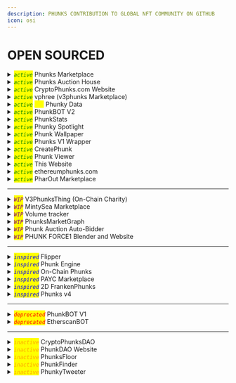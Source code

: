 ```yaml
---
description: PHUNKS CONTRIBUTION TO GLOBAL NFT COMMUNITY ON GITHUB
icon: osi
---
```


# OPEN SOURCED

<details>

<summary><em><mark style="color:green;"><code>active</code></mark></em> Phunks Marketplace</summary>

Source Code: [https://github.com/Crypto-Phunks/CryptoPhunksMarket](https://github.com/Crypto-Phunks/CryptoPhunksMarket)

Programming Language: <mark style="color:orange;">Solidity 76.4%</mark>, <mark style="color:yellow;">JavaScript 23.6%</mark>

Coder [@chopper\_\_dad](https://twitter.com/chopper__dad) [@OG\_Kenobi\_Hello](https://twitter.com/OG_Kenobi_Hello)

Contributors [@Pauly0x](https://twitter.com/Pauly0x) [@ryder\_ripps](https://twitter.com/ryder_ripps)

Twitter [@NotLarvaLabs](https://twitter.com/NotLarvaLabs)

[LIVE DEMO](https://notlarvalabs.com/cryptophunks)

</details>

<details>

<summary><em><mark style="color:green;"><code>active</code></mark></em> Phunks Auction House</summary>

Source Code: [https://github.com/Crypto-Phunks/auction-house](https://github.com/Crypto-Phunks/auction-house)

[https://github.com/ogkenobi/CryptoPhunks-Auction-House](https://github.com/ogkenobi/CryptoPhunks-Auction-House)

Programming Language: <mark style="color:purple;">TypeScript 53.8%,</mark> <mark style="color:red;">HTML 17.4%</mark><mark style="color:purple;">,</mark> <mark style="color:orange;">SCSS 16.3%</mark><mark style="color:purple;">,</mark> <mark style="color:red;">Solidity 10.4%</mark><mark style="color:purple;">,</mark> <mark style="color:yellow;">JavaScript 2.1%</mark>

Coder [@chopper\_\_dad](https://twitter.com/chopper__dad) [@OG\_Kenobi\_Hello](https://twitter.com/OG_Kenobi_Hello)

Twitter [@PhunksAuction](https://twitter.com/PhunksAuction)

[LIVE DEMO](https://phunks.auction/)

</details>

<details>

<summary><em><mark style="color:green;"><code>active</code></mark></em> CryptoPhunks.com Website</summary>

Source Code: [https://github.com/soupydolph/CryptoPhunks](https://github.com/soupydolph/CryptoPhunks)

Programming Language: <mark style="color:purple;">TypeScript 88.9%,</mark> CSS 6.5%, <mark style="color:red;">HTML 2.6%</mark><mark style="color:purple;">,</mark> <mark style="color:yellow;">JavaScript 2.0%</mark>

Coder [@soupydolph](https://twitter.com/soupydolph)

[LIVE DEMO](https://illustrious-panda-1d7c89.netlify.app/)

</details>

<details>

<summary><em><mark style="color:green;"><code>active</code></mark></em> vphree (v3phunks Marketplace)</summary>

Source Code: [https://github.com/rdupo/vphree-next-prod](https://github.com/rdupo/vphree-next-prod)

Programming Language: [JavaScript84.3%](https://github.com/rdupo/vphree/search?l=javascript) [CSS15.7%](https://github.com/rdupo/vphree/search?l=css)

Coder [@0xDuplo](https://twitter.com/0xDuplo)

[LIVE DEMO](https://www.vphree.io/)

</details>

<details>

<summary><em><mark style="color:green;"><code>active</code></mark></em> <em><mark style="color:yellow;"><code>API</code></mark></em> Phunky Data</summary>

Source Code: [https://github.com/theblockchaineth/PhunkyData](https://github.com/theblockchaineth/PhunkyData)

Programming Language: <mark style="color:yellow;">JavaScript 96.6%,</mark> <mark style="color:green;">Shell 3.4%</mark>

Coder [@tbc\_eth](https://twitter.com/tbc_eth)

[LIVE DEMO](https://data.phunky.dev/api/v2-phunks-nfts)

</details>

<details>

<summary><em><mark style="color:green;"><code>active</code></mark></em> PhunkBOT V2</summary>

Source Code: [https://github.com/Crypto-Phunks/nft-sales-twitter-bot](https://github.com/Crypto-Phunks/nft-sales-twitter-bot)

Programming Language: <mark style="color:purple;">TypeScript 92.7%,</mark> <mark style="color:yellow;">JavaScript 2.3%,</mark> <mark style="color:green;">Shell 0.5%</mark>

Coder [@chopper\_\_dad](https://twitter.com/chopper__dad) [@tat2bu](https://twitter.com/tat2bu) [@iape\_](https://twitter.com/iape_)

Twitter [@PhunkBot](https://twitter.com/PhunkBot)

[LIVE DEMO](https://twitter.com/PhunkBot)

</details>

<details>

<summary><em><mark style="color:green;"><code>active</code></mark></em> PhunkStats</summary>

Source Code: [https://github.com/pedropregueiro/phunk-stats](https://github.com/pedropregueiro/phunk-stats)

Programming Language: <mark style="color:blue;">Python</mark>

Coder [@pedropregueiro](https://twitter.com/pedropregueiro) [@krel404](https://twitter.com/krel404)

Twitter [@PhunkStats](https://twitter.com/PhunkStats)

[LIVE DEMO](https://twitter.com/PhunkStats)

</details>

<details>

<summary><em><mark style="color:green;"><code>active</code></mark></em> Phunky Spotlight</summary>

Source Code: [https://github.com/theblockchaineth/phunks-bootstrap-css](https://github.com/theblockchaineth/phunks-bootstrap-css)

Programming Language: [CSS100.0%](https://github.com/theblockchaineth/phunks-bootstrap-css/search?l=css)

Coder [@theblockchain.eth](https://twitter.com/tbc_eth)

[LIVE DEMO](https://phunkyspotlight.xyz/)

</details>

<details>

<summary><em><mark style="color:green;"><code>active</code></mark></em> Phunk Wallpaper </summary>

Source code: [https://github.com/shep-eth/phunk-wallpaper](https://github.com/shep-eth/phunk-wallpaper)

Programming Language: [TypeScript87.3%](https://github.com/shep-eth/phunk-wallpaper/search?l=typescript) [JavaScript10.9%](https://github.com/shep-eth/phunk-wallpaper/search?l=javascript) [CSS1.8%](https://github.com/shep-eth/phunk-wallpaper/search?l=css)

Coder [@shep\_eth](https://twitter.com/shep_eth)

[LIVE DEMO](https://phunk-wallpaper.vercel.app/8770)

</details>

<details>

<summary><em><mark style="color:green;"><code>active</code></mark></em> Phunks V1 Wrapper</summary>

Source Code: [https://etherscan.io/address/0x235d49774139c218034c0571ba8f717773edd923#code](https://etherscan.io/address/0x235d49774139c218034c0571ba8f717773edd923#code)

Programming Language: <mark style="color:orange;">Solidity</mark>

Coder [@dumbnamenumbers](https://twitter.com/dumbnamenumbers)

Twitter [@CryptoPhunksV1](https://twitter.com/CryptoPhunksV1)

[LIVE DEMO](https://www.v1phunks.io/)

</details>

<details>

<summary><em><mark style="color:green;"><code>active</code></mark></em> CreatePhunk</summary>

Source Code: [https://github.com/albanow/create\_phunk](https://github.com/albanow/create_phunk)

Programming Language: <mark style="color:blue;">Python,</mark> <mark style="color:green;">Shell</mark>

Coder [@albanow10](https://twitter.com/albanow10)

LOCALHOST

</details>

<details>

<summary><em><mark style="color:green;"><code>active</code></mark></em> Phunk Viewer</summary>

Source Code: [https://gist.github.com/phunksbot/139ba9efc1d2c26e80b2109005d450e4](https://gist.github.com/phunksbot/139ba9efc1d2c26e80b2109005d450e4)

Programming Language: <mark style="color:yellow;">JavaScript</mark>

Coder [@iape\_](https://twitter.com/iape_) forked from [@mclint\_](https://twitter.com/mclint_)

[LIVE DEMO](https://phunks.gitbook.io/knowledge-base/social-media/media/media-kit#cryptophunk-viewer)

</details>

<details>

<summary><em><mark style="color:green;"><code>active</code></mark></em> This Website</summary>

Source Code: [https://github.com/phunksbot/wiki](https://github.com/phunksbot/wiki)

Coder [@iape\_](https://twitter.com/iape_)

Contributors [@phunk2243](https://twitter.com/phunk2243) [@tbc\_eth](https://twitter.com/tbc_eth)&#x20;

</details>

<details>

<summary><em><mark style="color:green;"><code>active</code></mark></em> ethereumphunks.com</summary>

Source Code: [https://github.com/chopperdaddy/ethereumphunks.com](https://github.com/chopperdaddy/ethereumphunks.com)

Programming Language: [TypeScript52.5%](https://github.com/chopperdaddy/ethereumphunks.com/search?l=typescript) [SCSS38.0%](https://github.com/chopperdaddy/ethereumphunks.com/search?l=scss) [HTML9.5%](https://github.com/chopperdaddy/ethereumphunks.com/search?l=html)

Coder [@chopper\_\_dad](https://twitter.com/chopper__dad)

[DEMO](https://ethereumphunks.com/)

</details>

<details>

<summary><em><mark style="color:green;"><code>active</code></mark></em> PharOut Marketplace</summary>

Source Code: [https://github.com/StarKeyJON/PharOut-Marketplace](https://github.com/StarKeyJON/PharOut-Marketplace)

Programming Language: [Solidity100.0%](https://github.com/StarKeyJON/PharOut-Marketplace/search?l=solidity)

Coder [@TreeGuyJON](https://twitter.com/TreeGuyJON)

[LIVE DEMO](https://kindly-care.surge.sh/#/)

</details>

***

<details>

<summary><em><mark style="color:purple;"><code>WIP</code></mark></em> V3PhunksThing (On-Chain Charity)</summary>

Source Code: [https://github.com/KenTheWhaleGoddess/V3PhunksThing](https://github.com/KenTheWhaleGoddess/V3PhunksThing)

Programming Language: [Solidity73.4%](https://github.com/KenTheWhaleGoddess/V3PhunksThing/search?l=solidity) [JavaScript26.6%](https://github.com/KenTheWhaleGoddess/V3PhunksThing/search?l=javascript)

Coder [@whalegoddess](https://twitter.com/whalegoddess) [@tbc\_eth](https://twitter.com/tbc_eth)

</details>

<details>

<summary><em><mark style="color:purple;"><code>WIP</code></mark></em> MintySea Marketplace</summary>

Source Code: [https://github.com/rdupo/mintysea](https://github.com/rdupo/mintysea)

Programming Language: [HTML64.7%](https://github.com/rdupo/mintysea/search?l=html) [JavaScript18.3%](https://github.com/rdupo/mintysea/search?l=javascript) [CSS17.0%](https://github.com/rdupo/mintysea/search?l=css)

Coder [@0xDuplo](https://twitter.com/0xDuplo)

[LIVE DEMO](https://rdupo.github.io/)

</details>

<details>

<summary><em><mark style="color:purple;"><code>WIP</code></mark></em> Volume tracker</summary>

Source Code: [https://github.com/tat2bu/erc721-sale-extractor](https://github.com/tat2bu/erc721-sale-extractor)

Programming Language: <mark style="color:purple;">TypeScript,</mark> <mark style="color:red;">HTML,</mark> <mark style="color:yellow;">JavaScript,</mark> <mark style="color:green;">Shell</mark>

Coder [@tat2bu](https://twitter.com/tat2bu)

[LIVE DEMO](http://phunks-data.herokuapp.com/app/)

</details>

<details>

<summary><em><mark style="color:purple;"><code>WIP</code></mark></em> PhunksMarketGraph</summary>

Source Code: [https://github.com/StarKeyJON/CryptoPhunksMarketGraph](https://github.com/StarKeyJON/CryptoPhunksMarketGraph)

Programming Language: <mark style="color:purple;">TypeScript</mark>

Coder [@TreeGuyJON](https://twitter.com/TreeGuyJON)

</details>

<details>

<summary><em><mark style="color:purple;"><code>WIP</code></mark></em> Phunk Auction Auto-Bidder</summary>

Source Code: [https://gist.github.com/RogerPodacter/4dccaa65d13f940bd0d87e41276b182b](https://gist.github.com/RogerPodacter/4dccaa65d13f940bd0d87e41276b182b)

Programming Language: <mark style="color:yellow;">JavaScript</mark>

Coder [@dumbnamenumbers](https://twitter.com/dumbnamenumbers)

</details>

<details>

<summary><em><mark style="color:purple;"><code>WIP</code></mark></em> PHUNK FORCE1 Blender and Website</summary>

Source Code: [https://github.com/0xTeji/PHUNK-FORCE-1](https://github.com/0xTeji/PHUNK-FORCE-1) [https://github.com/saintmaxi/teji-sneaker](https://github.com/saintmaxi/teji-sneaker)

Programming Language: [Rich Text Format100.0%](https://github.com/0xTeji/PHUNK-FORCE-1/search?l=rich-text-format)

Coder [@TEJITOPIA](https://twitter.com/TEJITOPIA) [@saintmaxiv](https://twitter.com/saintmaxiv)

</details>

***

<details>

<summary><em><mark style="color:blue;"><code>inspired</code></mark></em> Flipper</summary>

Source Code: [https://github.com/Anish-Agnihotri/flipper](https://github.com/Anish-Agnihotri/flipper)

Programming Language: [TypeScript100.0%](https://github.com/Anish-Agnihotri/flipper/search?l=typescript)

Coder [@\_anishagnihotri](https://twitter.com/_anishagnihotri)

</details>

<details>

<summary><em><mark style="color:blue;"><code>inspired</code></mark></em> Phunk Engine</summary>

Source Code: [https://github.com/TootyPang/PhunkEngine](https://github.com/TootyPang/PhunkEngine)

Programming Language: [Python100.0%](https://github.com/TootyPang/PhunkEngine/search?l=python)

Coder [@tootypang](https://twitter.com/tootypang)

</details>

<details>

<summary><em><mark style="color:blue;"><code>inspired</code></mark></em> On-Chain Phunks</summary>

Source: [https://docs.onchainphunks.com/](https://docs.onchainphunks.com/)

Coder [@onchainphunks](https://twitter.com/onchainphunks)

[LIVE DEMO](https://onchainphunks.com/)

</details>

<details>

<summary><em><mark style="color:blue;"><code>inspired</code></mark></em> PAYC Marketplace</summary>

Source Code: [https://github.com/Phunky-Ape-Yacht-Club/phunky-mp](https://github.com/Phunky-Ape-Yacht-Club/phunky-mp)

Programming Language: [JavaScript87.3%](https://github.com/Phunky-Ape-Yacht-Club/phunky-mp/search?l=javascript) [Solidity10.6%](https://github.com/Phunky-Ape-Yacht-Club/phunky-mp/search?l=solidity) [CSS1.7%](https://github.com/Phunky-Ape-Yacht-Club/phunky-mp/search?l=css)

Coder [@2paycshakur](https://twitter.com/2paycshakur)

</details>

<details>

<summary><em><mark style="color:blue;"><code>inspired</code></mark></em> 2D FrankenPhunks </summary>

Source: [https://github.com/sekaieth/2DFrankenPhunks](https://github.com/sekaieth/2DFrankenPhunks)

Programming Language: [JavaScript82.0%](https://github.com/sekaieth/2DFrankenPhunks/search?l=javascript) [CSS7.7%](https://github.com/sekaieth/2DFrankenPhunks/search?l=css) [Solidity6.8%](https://github.com/sekaieth/2DFrankenPhunks/search?l=solidity) [HTML3.3%](https://github.com/sekaieth/2DFrankenPhunks/search?l=html) [Shell0.2%](https://github.com/sekaieth/2DFrankenPhunks/search?l=shell)

Coder [@sekaieth](https://twitter.com/sekaieth)

</details>

<details>

<summary><em><mark style="color:blue;"><code>inspired</code></mark></em> Phunks v4 </summary>

Source Code: [https://github.com/tfnlab/V4Phunks](https://github.com/tfnlab/V4Phunks)

Programming Language: <mark style="color:yellow;">JavaScript</mark>

Coder [@tfnlab](https://twitter.com/tfnlab)

</details>

***

<details>

<summary><em><mark style="color:red;"><code>deprecated</code></mark></em> PhunkBOT V1 </summary>

Source Code: [https://github.com/albanow/phunks-nll-twitter-bot](https://github.com/albanow/phunks-nll-twitter-bot)

Programming Language: <mark style="color:blue;">Python</mark>

Coder [@albanow10](https://twitter.com/albanow10) [@iape\_](https://twitter.com/iape_)

Twitter [@PhunkBot](https://twitter.com/PhunkBot)

[LIVE DEMO](https://twitter.com/PhunkBot)

</details>

<details>

<summary><em><mark style="color:red;"><code>deprecated</code></mark></em> EtherscanBOT </summary>

Source Code: [https://github.com/albanow/etherscan-sales-bot](https://github.com/albanow/etherscan-sales-bot)

Programming Language: <mark style="color:blue;">Python</mark>

Coder [@albanow10](https://twitter.com/albanow10) [@iape\_](https://twitter.com/iape_)

Twitter [@PhunkBot](https://twitter.com/PhunkBot)

[LIVE DEMO](https://twitter.com/PhunkBot)

</details>

***

<details>

<summary><em><mark style="color:orange;"><code>inactive</code></mark></em> CryptoPhunksDAO </summary>

Source Code: [https://github.com/Web3Master/cryptophunks](https://github.com/Web3Master/cryptophunks)

Programming Language: <mark style="color:red;">HTML,</mark> CSS, <mark style="color:yellow;">JavaScript</mark>

Coder [@CryptoPhunksDAO](https://twitter.com/CryptoPhunksDAO)

</details>

<details>

<summary><em><mark style="color:orange;"><code>inactive</code></mark></em> PhunkDAO Website</summary>

Source Code: [https://github.com/IshaanRawat/phunky](https://github.com/IshaanRawat/phunky)

Programming Language: <mark style="color:purple;">TypeScript,</mark> <mark style="color:red;">HTML,</mark> CSS, <mark style="color:yellow;">JavaScript</mark>

Coder [@IshaanRawat](https://twitter.com/IshaanRawat)

Twitter [@Phunk\_DAO](https://twitter.com/Phunk_DAO)

[LIVE DEMO](https://phunkdao.com/)

</details>

<details>

<summary><em><mark style="color:orange;"><code>inactive</code></mark></em> PhunksFloor</summary>

Source Code: [https://github.com/maximedotair/phunksfloor](https://github.com/maximedotair/phunksfloor)

Programming Language: <mark style="color:green;">PHP</mark>

Coder [@MaximedotAir](https://twitter.com/MaximedotAir)

Twitter [@PhunksFloor](https://twitter.com/PhunksFloor)

[LIVE DEMO](https://www.phunksfloor.com/) - [LIVE DEMO2](https://twitter.com/PhunksFloor)

</details>

<details>

<summary><em><mark style="color:orange;"><code>inactive</code></mark></em> PhunkFinder</summary>

Source Code: [https://github.com/StarKeyJON/PhunkFinderv1](https://github.com/StarKeyJON/PhunkFinderv1)

Programming Language: <mark style="color:yellow;">JavaScript,</mark> CSS, <mark style="color:red;">HTML</mark>

Coder [@TreeGuyJON](https://twitter.com/TreeGuyJON)

[LIVE DEMO](https://phunkfinder.com/)

</details>

<details>

<summary><em><mark style="color:orange;"><code>inactive</code></mark></em> PhunkyTweeter</summary>

Source Code: [https://github.com/StarKeyJON/phunky\_tweeter](https://github.com/StarKeyJON/phunky_tweeter)

Programming Language: <mark style="color:blue;">Python</mark>

Coder [@TreeGuyJON](https://twitter.com/TreeGuyJON)

</details>
